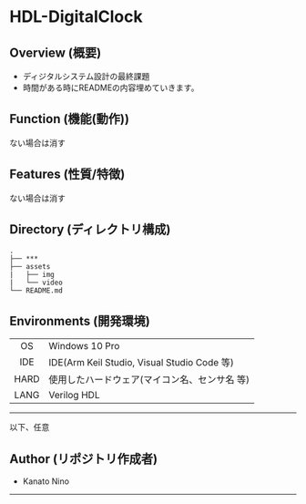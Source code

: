 # HDL-DigitalClock

## Overview (概要)
- ディジタルシステム設計の最終課題
- 時間がある時にREADMEの内容埋めていきます。

## Function (機能(動作))
ない場合は消す

## Features (性質/特徴)
ない場合は消す

## Directory (ディレクトリ構成)
```
.
├── ***
├── assets
|   ├── img
|   └── video
└── README.md
```

## Environments (開発環境)
|          |     |
|   :-:    | --- |
| OS       | Windows 10 Pro|
| IDE      | IDE(Arm Keil Studio, Visual Studio Code 等) |
| HARD     | 使用したハードウェア(マイコン名、センサ名 等) |
| LANG     | Verilog HDL |


---

以下、任意

## Author (リポジトリ作成者)
- Kanato Nino

---
